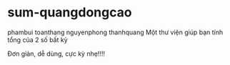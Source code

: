 # sum-quangdongcao
phambui
toanthang
nguyenphong
thanhquang
Một thư viện giúp bạn tính tổng của 2 số bất kỳ

Đơn giản, dễ dùng, cực kỳ nhẹ!!!!
